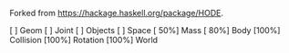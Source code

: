 Forked from https://hackage.haskell.org/package/HODE.


[    ] Geom
[    ] Joint
[    ] Objects
[    ] Space
[ 50%] Mass
[ 80%] Body
[100%] Collision
[100%] Rotation
[100%] World

